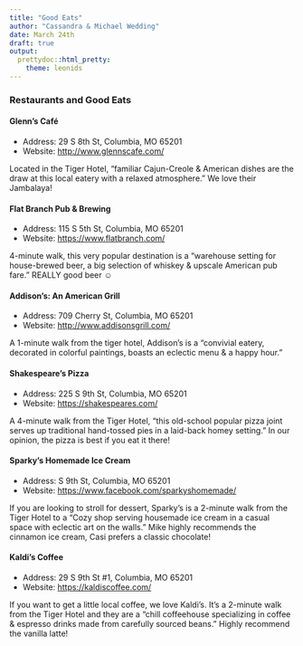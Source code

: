 ```yaml
---
title: "Good Eats"
author: "Cassandra & Michael Wedding"
date: March 24th
draft: true
output:
  prettydoc::html_pretty:
    theme: leonids
---
```


### Restaurants and Good Eats

#### Glenn’s Café
- Address: 29 S 8th St, Columbia, MO 65201
- Website: http://www.glennscafe.com/

Located in the Tiger Hotel, “familiar Cajun-Creole & American dishes are the draw at this local eatery with a relaxed atmosphere.” We love their Jambalaya!

#### Flat Branch Pub & Brewing
- Address: 115 S 5th St, Columbia, MO 65201
- Website: https://www.flatbranch.com/

4-minute walk, this very popular destination is a “warehouse setting for house-brewed beer, a big selection of whiskey & upscale American pub fare.” REALLY good beer ☺

#### Addison’s: An American Grill
- Address: 709 Cherry St, Columbia, MO 65201
- Website: http://www.addisonsgrill.com/

A 1-minute walk from the tiger hotel, Addison’s is a “convivial eatery, decorated in colorful paintings, boasts an eclectic menu & a happy hour.”

#### Shakespeare’s Pizza
- Address: 225 S 9th St, Columbia, MO 65201
- Website: https://shakespeares.com/

A 4-minute walk from the Tiger Hotel, “this old-school popular pizza joint serves up traditional hand-tossed pies in a laid-back homey setting.” In our opinion, the pizza is best if you eat it there!

#### Sparky’s Homemade Ice Cream
- Address: S 9th St, Columbia, MO 65201
- Website: https://www.facebook.com/sparkyshomemade/

If you are looking to stroll for dessert, Sparky’s is a 2-minute walk from the Tiger Hotel to a “Cozy shop serving housemade ice cream in a casual space with eclectic art on the walls.” Mike highly recommends the cinnamon ice cream, Casi prefers a classic chocolate!

#### Kaldi’s Coffee
- Address: 29 S 9th St #1, Columbia, MO 65201
- Website: https://kaldiscoffee.com/

If you want to get a little local coffee, we love Kaldi’s. It’s a 2-minute walk from the Tiger Hotel and they are a “chill coffeehouse specializing in coffee & espresso drinks made from carefully sourced beans.” Highly recommend the vanilla latte!


